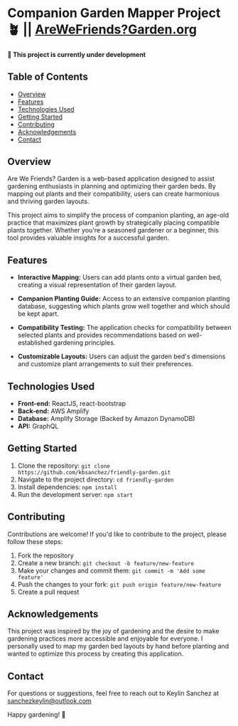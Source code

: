 # Companion Garden Mapper Project 🪴 || [AreWeFriends?Garden.org](https://www.arewefriendsgarden.org)
#### 🧰 This project is currently under development


## Table of Contents

- [Overview](#overview)
- [Features](#features)
- [Technologies Used](#technologies-used)
- [Getting Started](#getting-started)
- [Contributing](#contributing)
- [Acknowledgements](#acknowledgements)
- [Contact](#contact)

## Overview

Are We Friends? Garden is a web-based application designed to assist gardening enthusiasts in planning and optimizing their garden beds. By mapping out plants and their compatibility, users can create harmonious and thriving garden layouts.

This project aims to simplify the process of companion planting, an age-old practice that maximizes plant growth by strategically placing compatible plants together. Whether you're a seasoned gardener or a beginner, this tool provides valuable insights for a successful garden.

## Features

- **Interactive Mapping:** Users can add plants onto a virtual garden bed, creating a visual representation of their garden layout.

- **Companion Planting Guide:** Access to an extensive companion planting database, suggesting which plants grow well together and which should be kept apart.

- **Compatibility Testing:** The application checks for compatibility between selected plants and provides recommendations based on well-established gardening principles.

- **Customizable Layouts:** Users can adjust the garden bed's dimensions and customize plant arrangements to suit their preferences.

## Technologies Used

- **Front-end:** ReactJS, react-bootstrap
- **Back-end:** AWS Amplify
- **Database:** Amplify Storage (Backed by Amazon DynamoDB)
- **API:** GraphQL

## Getting Started

1. Clone the repository: `git clone https://github.com/kbsanchez/friendly-garden.git`
2. Navigate to the project directory: `cd friendly-garden`
3. Install dependencies: `npm install`
4. Run the development server: `npm start`

## Contributing

Contributions are welcome! If you'd like to contribute to the project, please follow these steps:

1. Fork the repository
2. Create a new branch: `git checkout -b feature/new-feature`
3. Make your changes and commit them: `git commit -m 'Add some feature'`
4. Push the changes to your fork: `git push origin feature/new-feature`
5. Create a pull request

## Acknowledgements

This project was inspired by the joy of gardening and the desire to make gardening practices more accessible and enjoyable for everyone. I personally used to map my garden bed layouts by hand before planting and wanted to optimize this process by creating this application.

## Contact

For questions or suggestions, feel free to reach out to Keylin Sanchez at sanchezkeylin@outlook.com

Happy gardening! 🌱
